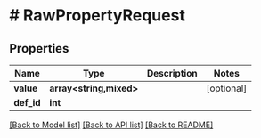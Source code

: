 # # RawPropertyRequest

## Properties

Name | Type | Description | Notes
------------ | ------------- | ------------- | -------------
**value** | **array<string,mixed>** |  | [optional]
**def_id** | **int** |  |

[[Back to Model list]](../../README.md#models) [[Back to API list]](../../README.md#endpoints) [[Back to README]](../../README.md)
